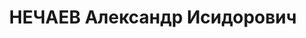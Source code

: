 ---
title: НЕЧАЕВ Александр Исидорович
description: "1888 р., слобода Безгінка Коротоякського р-ну Воронезької обл., українець,\
  \ з міщан, позапартійний, освіта вища, заступник начальника служби шляху Управління\
  \ Сталінської залізниці. \n  31.10.1937 р.звинувачений у належності до к/рев. організації,\
  \ розстріляний 01.11.1937 р. \n  Реабілітований 25.07.1957 р."
---